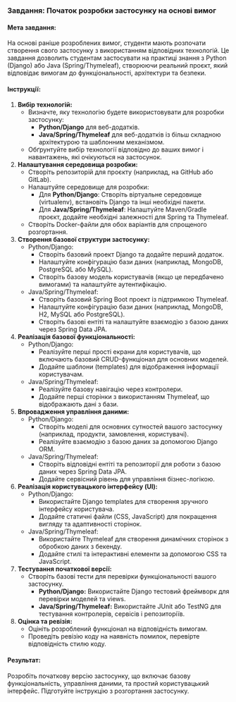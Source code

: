 ### Завдання: Початок розробки застосунку на основі вимог

#### Мета завдання:

На основі раніше розроблених вимог, студенти мають розпочати створення свого застосунку з використанням відповідних технологій. Це завдання дозволить студентам застосувати на практиці знання з Python (Django) або Java (Spring/Thymeleaf), створюючи реальний проєкт, який відповідає вимогам до функціональності, архітектури та безпеки.

#### Інструкції:

1. **Вибір технологій:**
   - Визначте, яку технологію будете використовувати для розробки застосунку:
     - **Python/Django** для веб-додатків.
     - **Java/Spring/Thymeleaf** для веб-додатків із більш складною архітектурою та шаблонним механізмом.
   - Обґрунтуйте вибір технології відповідно до ваших вимог і навантажень, які очікуються на застосунок.
2. **Налаштування середовища розробки:**
   - Створіть репозиторій для проєкту (наприклад, на GitHub або GitLab).
   - Налаштуйте середовище для розробки:
     - Для **Python/Django**: Створіть віртуальне середовище (virtualenv), встановіть Django та інші необхідні пакети.
     - Для **Java/Spring/Thymeleaf**: Налаштуйте Maven/Gradle проєкт, додайте необхідні залежності для Spring та Thymeleaf.
   - Створіть Docker-файли для обох варіантів для спрощеного розгортання.
3. **Створення базової структури застосунку:**
   - Python/Django:
     - Створіть базовий проект Django та додайте перший додаток.
     - Налаштуйте конфігурацію бази даних (наприклад, MongoDB, PostgreSQL або MySQL).
     - Створіть базову модель користувачів (якщо це передбачено вимогами) та налаштуйте аутентифікацію.
   - Java/Spring/Thymeleaf:
     - Створіть базовий Spring Boot проект із підтримкою Thymeleaf.
     - Налаштуйте конфігурацію бази даних (наприклад, MongoDB, H2, MySQL або PostgreSQL).
     - Створіть базові ентіті та налаштуйте взаємодію з базою даних через Spring Data JPA.
4. **Реалізація базової функціональності:**
   - Python/Django:
     - Реалізуйте перші прості екрани для користувачів, що включають базовий CRUD-функціонал для основних моделей.
     - Додайте шаблони (templates) для відображення інформації користувачам.
   - Java/Spring/Thymeleaf:
     - Реалізуйте базову навігацію через контролери.
     - Додайте перші сторінки з використанням Thymeleaf, що відображають дані з бази.
5. **Впровадження управління даними:**
   - Python/Django:
     - Створіть моделі для основних сутностей вашого застосунку (наприклад, продукти, замовлення, користувачі).
     - Реалізуйте взаємодію з базою даних за допомогою Django ORM.
   - Java/Spring/Thymeleaf:
     - Створіть відповідні ентіті та репозиторії для роботи з базою даних через Spring Data JPA.
     - Додайте сервісний рівень для управління бізнес-логікою.
6. **Реалізація користувацького інтерфейсу (UI):**
   - Python/Django:
     - Використайте Django templates для створення зручного інтерфейсу користувача.
     - Додайте статичні файли (CSS, JavaScript) для покращення вигляду та адаптивності сторінок.
   - Java/Spring/Thymeleaf:
     - Використайте Thymeleaf для створення динамічних сторінок з обробкою даних з бекенду.
     - Додайте стилі та інтерактивні елементи за допомогою CSS та JavaScript.
7. **Тестування початкової версії:**
   - Створіть базові тести для перевірки функціональності вашого застосунку.
     - **Python/Django:** Використайте Django тестовий фреймворк для перевірки моделей та views.
     - **Java/Spring/Thymeleaf:** Використайте JUnit або TestNG для тестування контролерів, сервісів і репозиторіїв.
8. **Оцінка та ревізія:**
   - Оцініть розроблений функціонал на відповідність вимогам.
   - Проведіть ревізію коду на наявність помилок, перевірте відповідність стилю коду.

#### Результат:

Розробіть початкову версію застосунку, що включає базову функціональність, управління даними, та простий користувацький інтерфейс. Підготуйте інструкцію з розгортання застосунку.